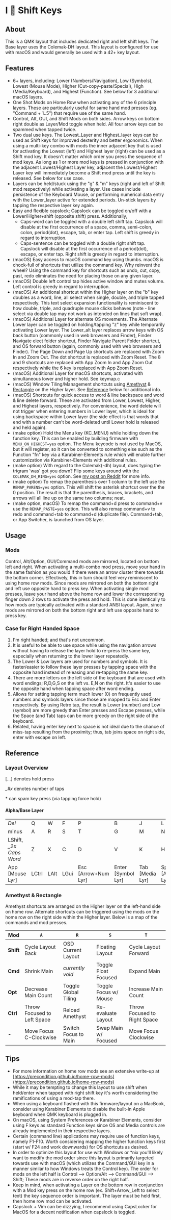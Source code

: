# I 🖤 Shift Keys

## About

This is a QMK layout that includes dedicated right and left shift keys. The Base layer uses the Colemak-DH layout. This layout is configured for use with macOS and would generally be used with a 42+ key layout.

## Features

- 6+ layers, including: Lower (Numbers/Navigation), Low (Symbols), Lowest (Mouse Mode), Higher (Cut-copy-paste/Special), High (Media/Keyboard), and Highest (Function). See below for 3 additional macOS layers.
- One Shot Mods on Home Row when activating any of the 6 principle layers. These are particularly useful for same hand mod presses (eg. "Command + 1..5") that require use of the same hand.
- Control, Alt, GUI, and Shift Mods on both sides. Arrow keys on bottom right double as Layer/Mod toggle when held. All four arrow keys can be spammed when tapped twice.
- Two dual use keys. The Lowest_Layer and Highest_layer keys can be used as Shift keys for improved dexterity and better ergonomics. When using a multi-key combo with mods the inner adjacent key that is used for activating the Lowest (left) and Highest layer (right) can be used as a Shift mod key. It doesn't matter which order you press the sequence of mod keys. As long as 1 or more mod keys is pressed in conjunction with the adjacent Lowest/Highest Layer key, adjacent the Lowest/Highest Layer key will immediately become a Shift mod press until the key is released. See below for use case.
- Layers can be held/stuck using the "g" & "m" keys (right and left of Shift mod respectively) while activating a layer. Use cases include persistence of the Keyboard Mouse, or performing numerical data entry with the Lower_layer active for extended periods. Un-stick layers by tapping the respective layer key again.
- Easy and flexible capslock; Capslock can be toggled on/off with a Lower/Higher+shift (opposite shift) press. Additionally,
  - Caps-word can be toggled with a double left shift tap. Capslock will disable at the first occurrence of a space, comma, semi-colon, colon, period(dot), escape, tab, or enter tap. Left shift is greedy in regard to interruption.
  - Caps-sentence can be toggled with a double right shift tap. Capslock will disable at the first occurrence of a period(dot), escape, or enter tap. Right shift is greedy in regard to interruption.
- (macOS) Easy access to macOS command key using thumbs. macOS is chock-full of shortcuts that utilize the command key. Why reinvent the wheel? Using the command key for shortcuts such as undo, cut, copy, past, redo eliminates the need for placing those on any given layer.
- (macOS) Double left control tap hides active window and mutes volume. Left control is greedy in regard to interruption.
- (macOS) An additional shortcut within the Higher layer on the "b" key doubles as a word, line, all select when single, double, and triple tapped respectively. This text select expansion functionality is reminiscent to how double, triple, and quadruple mouse clicks behaves (note - line select via double tap may not work as intended on lines that soft wrap).
- (macOS) Additional Layer for alternate OS movements. The Alternate Lower layer can be toggled on holding/tapping "z" key while temporarily activating Lower layer. The Lower_alt layer replaces arrow keys with OS back button (commonly used in web browsers and Finder), Finder Navigate elect folder shortcut, Finder Navigate Parent Folder shortcut, and OS forward button (again, commonly used with web browsers and Finder). The Page Down and Page Up shortcuts are replaced with Zoom In and Zoom Out. The dot shortcut is replaced with Zoom Reset. The 8 and 9 shortcuts are replaced with App Zoom In and App Zoom Out respectively while the 6 key is replaced with App Zoom Reset. 
- (macOS) Additional Layer for macOS shortcuts, activated with simultaneous lower and higher hold. See keymap.c
- (macOS) Window Tiling/Management shortcuts using [Amethyst](https://ianyh.com/amethyst/)
& [Rectangle](https://rectangleapp.com/) on the Higher layer. See [Reference](#WindowMgtRef) below for additional info.
- (macOS) Shortcuts for quick access to word & line backspace and word & line delete forward. These are activated from Lower, Lowest, Higher, and Highest layers, respectively. For convenience, the word delete will not trigger when entering numbers in Lower layer, which is ideal for using backspace within Lower layer (the side effect is that words that end with a number can't be word-deleted until Lower hold is released and held again).
- (make option) Hold the Menu key (KC_MENU) while holding down the function key. This can be enabled by building firmware with `MENU_ON_HIGHEST=yes` option. The Menu keycode is not used by MacOS, but it will register, so it can be converted to something else such as the Function "fn" key via a Karabiner-Elements rule which will enable further customization via Karabiner-Elements with additional rules.
- (make option) With regard to the Colemak(-dh) layout, does typing the trigram 'was' got you down? Flip some keys around with the `COLEMAK_DH_RING=yes` option. See [my post on Reddit](https://www.reddit.com/r/KeyboardLayouts/comments/qc6aw1/colemakdhring_mod_my_second_attempt/) for more info.
- (make option) To remap the parenthesis over 1 column to the left use the `REMAP_PARENS=yes` option. This will shift the asterisk shortcut over the the 0 position. The result is that the parenthesis, braces, brackets, and arrows will all line up on the same two columns; neat.
- (make option, macOS) To remap the command+d press to command+v use the `REMAP_PASTE=yes` option. This will also remap command+v to redo and command+tab to command+d (duplicate file). Command+tab, or App Switcher, is launched from OS layer. 

## Usage

### Mods

Control, Alt/Option, GUI/Command mods are mirrored, located on bottom left and right. When activating a multi-combo mod press, move your hand in the same fashion as you would if there were an arrow cluster there towards the bottom corner. Effectively, this in turn should feel very reminiscent to using home row mods. Since mods are mirrored on both the bottom right and left use opposite hand to press key. When activating single mod presses, leave your hand above the home row and lower the corresponding finger down 2 rows to activate the press and hold. This is done identically to how mods are typically activated with a standard ANSI layout. Again, since mods are mirrored on both the bottom right and left use opposite hand to press key.

### Case for Right Handed Space

1. I'm right handed; and that's not uncommon.
2. It is useful to be able to use space while using the navigation arrows without having to release the layer hold to re-press the same
   key, especially when returning to the lower layer repeatedly.
3. The Lower & Low layers are used for numbers and symbols. It is faster/easier to follow these layer presses by tapping space with the opposite hand instead of releasing and re-tapping the same key.
4. There are more letters on the left side of the keyboard that are used with word endings; R,D,G,S on the left vs. E,N on the right. It's easier to use the opposite hand when tapping space after word ending.
5. Allows for setting tapping term much lower (0) on frequently used numbers and symbols layers since those are mapped to Esc and Enter respectively. By using Retro tap, the result is Lower (number) and Low (symbol) are more greedy than Enter presses and Escape presses, while the Space (and Tab) taps can be more greedy on the right side of the keyboard.
6. Related, having enter key next to space is not ideal due to the chance of miss-tap resulting from the proximity; thus, tab joins space on right side, enter with escape on left.

## Reference

### Layout Overview

\[...\] denotes hold press

*_#x* denotes number of taps

\* can spam key press (via tapping force hold)

#### Alpha/Base Layer

| |  |  |  |  |  |  |  |  |  |  | |
|--- | --- | --- | --- | --- | --- | --- | --- | --- | --- | --- | ---|
| *Del* | Q | W  | F | P | B | J | L | U | Y | ; | *Bspace*|
|minus|A|R|S|T|G|M|N|E|I|O|quote|
|LShift, *_2x Caps Word*|Z|X|C|D|V|K|H|,|.|/|RShift, *_2x Caps Sentence*|
|App \[Mouse Lyr\]|LCtrl|LAlt|LGui|Esc \[Arrow+Num Lyr\]|Enter \[Symbol Lyr\]|Tab \[Media Lyr\]|Space \[Aux Lyr\]|LArrow\* \[LGui\]|DArrow\* \[LAlt\]|UArrow\* \[LCtrl\]|RArrow\* \[Func Lyr\]

<span id="WindowMgtRef" />

### Amethyst & Rectangle

Amethyst shortcuts are arranged on the Higher layer on the left-hand side on home row. Alternate shortcuts can be triggered using the mods on the home row on the right side within the Higher layer. Below is a map of the commands and mod presses.

| **Mod** | `A` | `R`  | `S` | `T` |
|--- | --- | --- | --- | ---|
|**Shift**|Cycle Layout Back|OSD Current Layout|Floating Layout|Cycle Layout Forward|
|**Cmd**|Shrink Main|*currently void*|Toggle Float Focused|Expand Main|
|**Opt**|Decrease Main Count|Toggle Global Tiling|Toggle Focus w/ Mouse|Increase Main Count|
|**Ctrl**|Throw Focused to Left Space|Reload Amethyst|Re-evaluate Layout|Throw Focused to Right Space|
|**-**|Move Focus C-Clockwise|Switch Focus to Main|Swap Main w/ Focused|Move Focus Clockwise|

## Tips

-   For more information on home row mods see an extensive write-up at [https://precondition.github.io/home-row-mods](https://precondition.github.io/home-row-mods)
-   While it may be tempting to change this layout to use shift when held/enter when tapped with right shift key it's worth considering the ramifications of using a mod-tap there.
-   When using a keyboard flashed with this firmware/layout on a MacBook, consider using Karabiner Elements to disable the built-in Apple keyboard when QMK keyboard is plugged in.
-   On macOS, using System Preferences or Karabiner Elements, consider using F keys as standard Function keys since OS and Media controls are already implemented in their respective layers.
- Certain (command line) applications may require use of function keys, namely F1-F10. Worth considering mapping the higher function keys first (start w/ F24 and work downwards) for OS shortcuts as desired.
-   In order to optimize this layout for use with Windows or \*nix you'll likely want to modify the mod order since this layout is primarily targeted towards use with macOS (which utilizes the Command/GUI key in a manner similar to how Windows treats the Control key). The order for mods on the left half is Control --> Option/Alt --> Command/GUI --> Shift; These mods are in reverse order on the right half.
-   Keep in mind, when activating a Layer on the bottom row in conjunction with a Mod key press on the home row (ex. Shift+Arrow_Left to select text) the key sequence order is important. The layer must be held first, then home row mod can be activated.
-   Capslock + Vim can be dizzying, I recommend using CapsLocker for MacOS for a decent notification when capslock is toggled.
